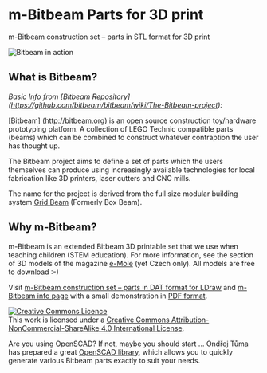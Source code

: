 # m-Bitbeam Parts for 3D print
m-Bitbeam construction set – parts in STL format for 3D print

<img src="http://www.e-mole.cz/sites/default/files/3d-models/photos/20150405dsc4802d300-8_0.jpg" alt="Bitbeam in action" />

## What is Bitbeam?
_Basic Info from [Bitbeam Repository] (https://github.com/bitbeam/bitbeam/wiki/The-Bitbeam-project):_

[Bitbeam] (http://bitbeam.org) is an open source construction toy/hardware prototyping platform. A collection of LEGO Technic compatible parts (beams) which can be combined to construct whatever contraption the user has thought up.

The Bitbeam project aims to define a set of parts which the users themselves can produce using increasingly available technologies for local fabrication like 3D printers, laser cutters and CNC mills.

The name for the project is derived from the full size modular building system [Grid Beam](http://gridbeamers.com) (Formerly Box Beam).

## Why m-Bitbeam?

m-Bitbeam is an extended Bitbeam 3D printable set that we use when teaching children (STEM education). For more information, see the section of 3D models of the magazine [e-Mole](http://www.e-mole.cz/3d-model/seznam) (yet Czech only). All models are free to download :-)

Visit [m-Bitbeam construction set – parts in DAT format for LDraw](https://github.com/e-Mole/m-Bitbeam_Parts_for_LDraw) and [m-Bitbeam info page](http://www.tfsoft.cz/m-bitbeam/index.html) with a small demonstration in [PDF format](http://www.tfsoft.cz/m-bitbeam/resources/l07-ferda-v01r01-web.pdf).

<a rel="license" href="http://creativecommons.org/licenses/by-nc-sa/4.0/"><img alt="Creative Commons Licence" style="border-width:0" src="https://i.creativecommons.org/l/by-nc-sa/4.0/88x31.png" /></a><br />
This work is licensed under a <a rel="license" href="http://creativecommons.org/licenses/by-nc-sa/4.0/">Creative Commons Attribution-NonCommercial-ShareAlike 4.0 International License</a>.

Are you using <a href="http://www.openscad.org/" target="_blank">OpenSCAD</a>? If not, maybe you should start ... Ondřej Tůma has prepared a great <a href="https://github.com/ondratu/bitbeam-lib" target="_blank">OpenSCAD library</a>, which allows you to quickly generate various Bitbeam parts exactly to suit your needs.